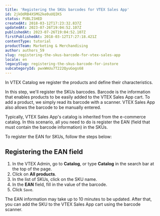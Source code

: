 ```yaml
---
title: 'Registering the SKUs barcodes for VTEX Sales App'
id: 2jkOdRB4XSMG2ke0uUQIKS
status: PUBLISHED
createdAt: 2018-03-12T17:23:32.837Z
updatedAt: 2023-07-26T19:04:52.107Z
publishedAt: 2023-07-26T19:04:52.107Z
firstPublishedAt: 2018-03-12T17:27:18.421Z
contentType: tutorial
productTeam: Marketing & Merchandising
author: authors_59
slug: registering-the-skus-barcode-for-vtex-sales-app
locale: en
legacySlug: registering-the-skus-barcode-for-instore
subcategoryId: pwxWmUu7T222QyuGogs68
---
```


In VTEX Catalog we register the products and define their characteristics.

In this step, we'll register the SKUs barcodes. Barcode is the information that enables products to be easily added to the VTEX Sales App cart. To add a product, we simply read its barcode with a scanner. VTEX Sales App also allows the barcode to be manually entered.

Typically, VTEX Sales App's catalog is inherited from the e-commerce catalog. In this scenario, all you need to do is register the EAN (field that must contain the barcode information) in the SKUs.

To register the EAN for SKUs, follow the steps below:

## Registering the EAN field

1. In the VTEX Admin, go to __Catalog__, or type __Catalog__ in the search bar at the top of the page.
2. Click on __All products__.
3. In the list of SKUs, click on the SKU name.
4. In the __EAN__ field, fill in the value of the barcode.
5. Click `Save`.

The EAN information may take up to 10 minutes to be updated. After that, you can add the SKU to the VTEX Sales App cart using the barcode scanner.
